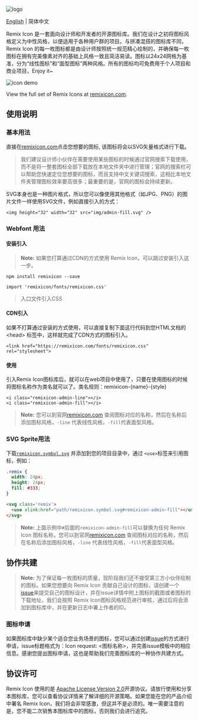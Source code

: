 ![logo](http://pk6meb1tz.bkt.clouddn.com/github-logo.svg)

[English](./README.md) | 简体中文

Remix Icon 是一套面向设计师和开发者的开源图标库。我们在设计之初将图标风格定义为中性风格，以便适用于各种用户群的项目。与拼凑混搭的图标库不同，Remix Icon 的每一枚图标都是由设计师按照统一规范精心绘制的，并确保每一枚图标在拥有完美像素对齐的基础上风格一致且简洁易读。图标以24x24网格为基准，分为“线性图标”和“面型图标”两种风格。所有的图标均可免费用于个人项目和商业项目，Enjoy it~

![icon demo](http://pk6meb1tz.bkt.clouddn.com/preview2.svg)

View the full set of Remix Icons at [remixicon.com](https://remixicon.com).

## 使用说明

### 基本用法
直接在[remixicon.com](https://remixicon.com)点击您想要的图标, 该图标将会以SVG矢量格式进行下载。

> 我们建议设计师小伙伴在需要使用某些图标的时候通过官网搜索下载使用，而不是将一整套图标全部下载放在本地文件夹中进行管理；官网的搜索栏可以帮助您快速定位您想要的图标，而且支持中文关键词搜索，这相比本地文件夹管理图标效率要高很多；最重要的是，官网的图标会持续更新。

SVG本身也是一种图片格式，所以您可以像使用其他格式（如JPG、PNG）的图片文件一样使用SVG文件，例如直接引入的方式：

```
<img height="32" width="32" src="img/admin-fill.svg" />
```

### Webfont 用法

#### 安装引入
> **Note:** 如果您打算通过CDN的方式使用 Remix Icon，可以跳过安装引入这一步。

```
npm install remixicon --save
```

```
import 'remixicon/fonts/remixicon.css'
```
> 入口文件引入CSS

#### CDN引入
如果不打算通过安装的方式使用，可以直接复制下面这行代码到您HTML文档的 &lt;head&gt; 标签中，这样就完成了CDN方式的图标引入。
```
<link href="https://remixicon.com/fonts/remixicon.css" rel="stylesheet">
```

#### 使用
引入Remix Icon图标库后，就可以在web项目中使用了，只要在使用图标的时候将图标名称作为类名就可以了。类名规则：remixicon-{name}-{style}
```
<i class="remixicon-admin-line"></i>
<i class="remixicon-admin-fill"></i>
```
> **Note:** 您可以到官网[remixicon.com](https://remixicon.com) 查阅图标对应的名称，然后在名称后添加图标风格，`-line` 代表线性风格，`-fill`代表面型风格。

### SVG Sprite用法
下载[`remixicon.symbol.svg`](http://remixicon.com/fonts/remixicon.symbol.svg) 并添加到您的项目目录中，通过 `<use>`标签来引用图标，例如：

```css
.remix {
  width: 24px;
  height: 24px;
  fill: #333;
}
```

```html
<svg class='remix'>
  <use xlink:href="path/remixicon.symbol.svg#remixicon-admin-fill"></use>
</svg>
```

> **Note:** 上面示例中`#`后面的`remixicon-admin-fill`可以替换为任何 Remix Icon 图标名称，您可以到官网[remixicon.com](https://remixicon.com) 查阅图标对应的名称，然后在名称后添加图标风格，`-line` 代表线性风格，`-fill`代表面型风格。

## 协作共建
> **Note:** 为了保证每一枚图标的质量，现阶段我们还不接受第三方小伙伴绘制的图标。如果您想要向 Remix Icon 贡献自己设计的图标，请创建一个[issue](https://github.com/Remix-Design/remixicon/issues)来提交自己的图标设计，并在issue详情中附上图标的截图或者图标的下载地址，我们会按照 Remix Icon图标风格规范进行审核，通过后将会添加到图标库中，并在更新日志中署上作者的ID。

### 图标申请
如果图标库中缺少某个适合您业务场景的图标，您可以通过创建[issue](https://github.com/Remix-Design/remixicon/issues)的方式进行申请，issue标题格式为：Icon request: <图标名称>，并完善issue模板中的相应信息。感谢您提出图标申请，这也是帮助我们完善图标库的一种协作共建方式。

## 协议许可
Remix Icon 使用的是 [Apache License Version 2.0](https://github.com/Remix-Design/remixicon/blob/master/License)开源协议。请放行使用和分享本图标库，您可以查看协议详情来了解详细的开源策略。如果您能在您的产品介绍中署名 Remix Icon，我们将会非常感激，但这并不是必须的。唯一需要注意的是，您不能二次销售本图标库中的图标，否则我们会进行追究。
